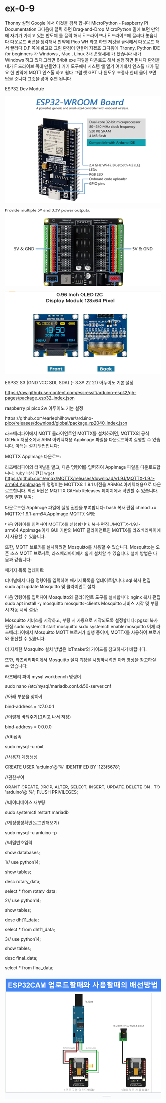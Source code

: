 # ex-0-9

Thonny 설명 Google 에서 이것을 검색 합니다 MicroPython - Raspberry Pi Documentation
그다음에 끌릭 하면 Drag-and-Drop MicroPython 밑에 보면 만약에 자기가 가지고 있는 반도체
를 끌릭 해서 E 드라이브나 F 드라이브에 끌러다 놓습니다 다운로드 버젼을 생각해서 만약에 
Pico WH 라고 하면 저것을 끌릭해서 다운로드 해서 끌러다 D,F 쪽에 넣고요 그럼 환경이 만들어
지겠죠 그다음에 Thonny, Python IDE for beginners 가 Windows , Mac , Linux 3대 운영체제
가 있습니다 내가 Windows 하고 있다 그러면 64bit exe 파일을 다운로드 해서 실행 하면 된니다
환경을 내가 F 드라이브 쪽에 만들었다 거기 도구에서 시스템 쉘 열기 여기에서 인스톨 내가 필요
한 만약에 MQTT 인스톨 하고 쉽다 그럼 챗 GPT 나 윈도우 조종사 한테 물어 보면 답을 준니다
그것을 넣어 주면 된니다

ESP32 Dev Module

![이미지 설명](https://github.com/suho9soft/ex-0-9/blob/main/%ED%99%94%EB%A9%B4%20%EC%BA%A1%EC%B2%98%202025-02-24%20121747.png)

![My Image](https://github.com/suho9soft/ex-0-9/blob/main/%ED%99%94%EB%A9%B4%20%EC%BA%A1%EC%B2%98%202025-02-24%20122428.png)

![My Image](https://github.com/suho9soft/ex-0-9/blob/main/%ED%99%94%EB%A9%B4%20%EC%BA%A1%EC%B2%98%202025-02-26%20025319.png)

ESP32 S3 (GND VCC SDL SDA) (- 3.3V 22 21)
아두이노 기본 설정

https://raw.githubusercontent.com/espressif/arduino-esp32/gh-pages/package_esp32_index.json

raspberry pi pico 2w 아두이노 기본 설정 

https://github.com/earlephilhower/arduino-pico/releases/download/global/package_rp2040_index.json

라즈베리파이에서 MQTT 클라이언트인 MQTTX를 설치하려면, MQTTX의 공식 GitHub 저장소에서 ARM 아키텍처용 AppImage 파일을 다운로드하여 실행할 수 있습니다. 아래는 설치 방법입니다:

MQTTX AppImage 다운로드:

라즈베리파이의 터미널을 열고, 다음 명령어를 입력하여 AppImage 파일을 다운로드합니다:
ruby
복사
편집
wget https://github.com/emqx/MQTTX/releases/download/v1.9.1/MQTTX-1.9.1-arm64.AppImage
위 명령어는 MQTTX의 1.9.1 버전을 ARM64 아키텍처용으로 다운로드합니다. 최신 버전은 MQTTX GitHub Releases 페이지에서 확인할 수 있습니다.
실행 권한 부여:

다운로드한 AppImage 파일에 실행 권한을 부여합니다:
bash
복사
편집
chmod +x MQTTX-1.9.1-arm64.AppImage
MQTTX 실행:

다음 명령어를 입력하여 MQTTX를 실행합니다:
복사
편집
./MQTTX-1.9.1-arm64.AppImage
이제 GUI 기반의 MQTT 클라이언트인 MQTTX를 라즈베리파이에서 사용할 수 있습니다.

또한, MQTT 브로커를 설치하려면 Mosquitto를 사용할 수 있습니다. Mosquitto는 오픈 소스 MQTT 브로커로, 라즈베리파이에서 쉽게 설치할 수 있습니다. 설치 방법은 다음과 같습니다:

패키지 목록 업데이트:

터미널에서 다음 명령어를 입력하여 패키지 목록을 업데이트합니다:
sql
복사
편집
sudo apt update
Mosquitto 및 클라이언트 설치:

다음 명령어를 입력하여 Mosquitto와 클라이언트 도구를 설치합니다:
nginx
복사
편집
sudo apt install -y mosquitto mosquitto-clients
Mosquitto 서비스 시작 및 부팅 시 자동 시작 설정:

Mosquitto 서비스를 시작하고, 부팅 시 자동으로 시작되도록 설정합니다:
pgsql
복사
편집
sudo systemctl start mosquitto
sudo systemctl enable mosquitto
이제 라즈베리파이에서 Mosquitto MQTT 브로커가 실행 중이며, MQTTX를 사용하여 브로커와 통신할 수 있습니다.

더 자세한 Mosquitto 설치 방법은 IoTmaker의 가이드를 참고하시기 바랍니다.

또한, 라즈베리파이에서 Mosquitto 설치 과정을 시청하시려면 아래 영상을 참고하실 수 있습니다:

라즈베리 파이 mysql workbench 명령어

sudo nano /etc/mysql/mariadb.conf.d/50-server.cnf

//아래 부분을 찾아서

bind-address = 127.0.0.1

//이렇게 바꿔주기(그리고 나서 저장)

bind-address = 0.0.0.0

//db접속

sudo mysql -u root

//사용자 계정생성

CREATE USER 'arduino'@'%' IDENTIFIED BY '123f5678';

//권한부여

GRANT CREATE, DROP, ALTER, SELECT, INSERT, UPDATE, DELETE ON . TO 'arduino'@'%'; FLUSH PRIVILEGES;

//데이터베이스 재부팅

sudo systemctl restart mariadb

//계정생성확인(로그인해보기)

sudo mysql -u arduino -p

//비밀번호입력

show databases;

1// use python14;

show tables;

desc rotary_data;

select * from rotary_data;

2// use python14;

show tables;

desc dht11_data;

select * from dht11_data;

3// use python14;

show tables;

desc final_data;

select * from final_data;

![My Image](https://github.com/suho9soft/ex-0-9/blob/main/%ED%99%94%EB%A9%B4%20%EC%BA%A1%EC%B2%98%202025-02-21%20004948.png)

